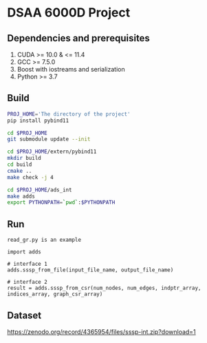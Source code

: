 # DSAA 6000D Project



## Dependencies and prerequisites
1. CUDA >= 10.0 & <= 11.4
2. GCC >= 7.5.0
3. Boost with iostreams and serialization
4. Python >= 3.7

## Build
```sh
PROJ_HOME='The directory of the project'
pip install pybind11

cd $PROJ_HOME
git submodule update --init

cd $PROJ_HOME/extern/pybind11
mkdir build
cd build
cmake ..
make check -j 4

cd $PROJ_HOME/ads_int
make adds
export PYTHONPATH=`pwd`:$PYTHONPATH
```

## Run
`read_gr.py is an example`
```
import adds

# interface 1
adds.sssp_from_file(input_file_name, output_file_name)

# interface 2
result = adds.sssp_from_csr(num_nodes, num_edges, indptr_array, indices_array, graph_csr_array)
```

## Dataset

https://zenodo.org/record/4365954/files/sssp-int.zip?download=1

